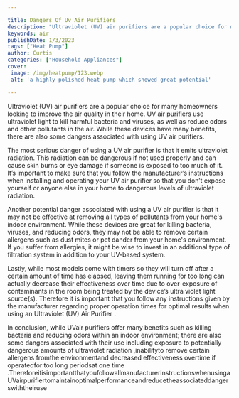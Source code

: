 ```yaml
---

title: Dangers Of Uv Air Purifiers
description: "Ultraviolet (UV) air purifiers are a popular choice for many homeowners looking to improve the air quality in their home. UV air p...see more"
keywords: air
publishDate: 1/3/2023
tags: ["Heat Pump"]
author: Curtis
categories: ["Household Appliances"]
cover: 
 image: /img/heatpump/123.webp
 alt: 'a highly polished heat pump which showed great potential'

---
```


Ultraviolet (UV) air purifiers are a popular choice for many homeowners looking to improve the air quality in their home. UV air purifiers use ultraviolet light to kill harmful bacteria and viruses, as well as reduce odors and other pollutants in the air. While these devices have many benefits, there are also some dangers associated with using UV air purifiers. 

The most serious danger of using a UV air purifier is that it emits ultraviolet radiation. This radiation can be dangerous if not used properly and can cause skin burns or eye damage if someone is exposed to too much of it. It’s important to make sure that you follow the manufacturer’s instructions when installing and operating your UV air purifier so that you don’t expose yourself or anyone else in your home to dangerous levels of ultraviolet radiation. 

Another potential danger associated with using a UV air purifier is that it may not be effective at removing all types of pollutants from your home's indoor environment. While these devices are great for killing bacteria, viruses, and reducing odors, they may not be able to remove certain allergens such as dust mites or pet dander from your home's environment. If you suffer from allergies, it might be wise to invest in an additional type of filtration system in addition to your UV-based system. 

Lastly, while most models come with timers so they will turn off after a certain amount of time has elapsed, leaving them running for too long can actually decrease their effectiveness over time due to over-exposure of contaminants in the room being treated by the device’s ultra violet light source(s). Therefore it is important that you follow any instructions given by the manufacturer regarding proper operation times for optimal results when using an Ultraviolet (UV) Air Purifier . 

In conclusion, while UVair purifiers offer many benefits such as killing bacteria and reducing odors within an indoor environment; there are also some dangers associated with their use including exposure to potentially dangerous amounts of ultraviolet radiation ,inabilityto remove certain allergens fromthe environmentand decreased effectiveness overtime if operatedfor too long periodsat one time .ThereforeitisimportantthatyoufollowallmanufacturerinstructionswhenusingaUVairpurifiertomaintainoptimalperformanceandreducetheassociateddangerswiththeiruse
